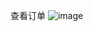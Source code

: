 查看订单
![image](https://note.youdao.com/yws/api/personal/file/E09C0A21E6DD41208E8415ED3BC350E4?method=download&shareKey=8ef4e9853b051bb1986b78e4655f4c0e)